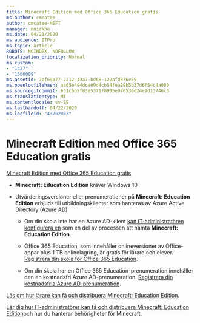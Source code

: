 ```yaml
---
title: Minecraft Edition med Office 365 Education gratis
ms.author: cmcatee
author: cmcatee-MSFT
manager: mnirkhe
ms.date: 04/21/2020
ms.audience: ITPro
ms.topic: article
ROBOTS: NOINDEX, NOFOLLOW
localization_priority: Normal
ms.custom:
- "1427"
- "1500009"
ms.assetid: 7cf69a77-2212-43a7-bd68-122afd876e59
ms.openlocfilehash: aa65e494dce09d4cb54fea29b5b37d6f54c4a089
ms.sourcegitcommit: 631cbb5f03e5371f0995e976536d24e9d13746c3
ms.translationtype: MT
ms.contentlocale: sv-SE
ms.lasthandoff: 04/22/2020
ms.locfileid: "43762083"
---
```

# <a name="minecraft-edition-with-office-365-education-for-free"></a>Minecraft Edition med Office 365 Education gratis

[Minecraft Edition med Office 365 Education gratis](https://docs.microsoft.com/education/windows/get-minecraft-for-education)
  
- **Minecraft: Education Edition** kräver Windows 10

- Utvärderingsversioner eller prenumerationer på **Minecraft: Education Edition** erbjuds till utbildningsklienter som hanteras av Azure Active Directory (Azure AD)

  - Om din skola inte har en Azure AD-klient [kan IT-administratören konfigurera en](https://docs.microsoft.com/education/windows/school-get-minecraft) som en del av processen att hämta **Minecraft: Education Edition**.

  - Office 365 Education, som innehåller onlineversioner av Office-appar plus 1 TB onlinelagring, är gratis för lärare och elever. [Registrera din skola för Office 365 Education](https://products.office.com/academic/office-365-education-plan).

  - Om din skola har en Office 365 Education-prenumeration innehåller den en kostnadsfri Azure AD-prenumeration. [Registrera din kostnadsfria Azure AD-prenumeration](https://msdn.microsoft.com/library/windows/hardware/mt703369%28v=vs.85%29.aspx).

[Läs om hur lärare kan få och distribuera Minecraft: Education Edition](https://docs.microsoft.com/education/windows/teacher-get-minecraft).
  
[Lär dig hur IT-administratörer kan få och distribuera Minecraft: Education Edition](https://docs.microsoft.com/education/windows/school-get-minecraft)och hur du hanterar behörigheter för Minecraft.